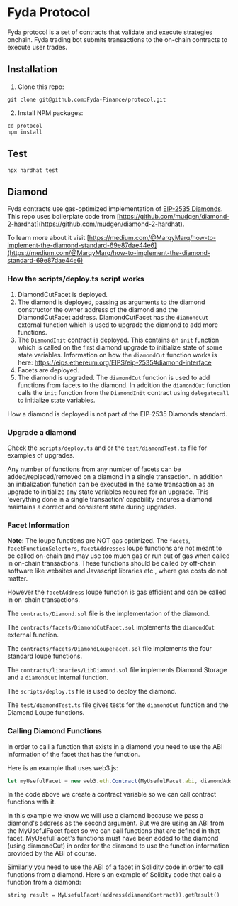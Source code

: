 # Fyda Protocol

Fyda protocol is a set of contracts that validate and execute strategies onchain. Fyda trading bot submits transactions to the on-chain contracts to execute user trades.

## Installation

1. Clone this repo:
```console
git clone git@github.com:Fyda-Finance/protocol.git
```

2. Install NPM packages:
```console
cd protocol
npm install
```

## Test

```console
npx hardhat test
```

## Diamond

Fyda contracts use gas-optimized implementation of [EIP-2535 Diamonds](https://github.com/ethereum/EIPs/issues/2535). This repo uses boilerplate code from [https://github.com/mudgen/diamond-2-hardhat](https://github.com/mudgen/diamond-2-hardhat).

To learn more about it visit [https://medium.com/@MarqyMarq/how-to-implement-the-diamond-standard-69e87dae44e6](https://medium.com/@MarqyMarq/how-to-implement-the-diamond-standard-69e87dae44e6)

### How the scripts/deploy.ts script works

1. DiamondCutFacet is deployed.
1. The diamond is deployed, passing as arguments to the diamond constructor the owner address of the diamond and the DiamondCutFacet address. DiamondCutFacet has the `diamondCut` external function which is used to upgrade the diamond to add more functions.
1. The `DiamondInit` contract is deployed. This contains an `init` function which is called on the first diamond upgrade to initialize state of some state variables. Information on how the `diamondCut` function works is here: https://eips.ethereum.org/EIPS/eip-2535#diamond-interface
1. Facets are deployed.
1. The diamond is upgraded. The `diamondCut` function is used to add functions from facets to the diamond. In addition the `diamondCut` function calls the `init` function from the `DiamondInit` contract using `delegatecall` to initialize state variables.

How a diamond is deployed is not part of the EIP-2535 Diamonds standard. 

### Upgrade a diamond

Check the `scripts/deploy.ts` and or the `test/diamondTest.ts` file for examples of upgrades.

Any number of functions from any number of facets can be added/replaced/removed on a diamond in a single transaction. In addition an initialization function can be executed in the same transaction as an upgrade to initialize any state variables required for an upgrade. This 'everything done in a single transaction' capability ensures a diamond maintains a correct and consistent state during upgrades.

### Facet Information

**Note:** The loupe functions are NOT gas optimized. The `facets`, `facetFunctionSelectors`, `facetAddresses` loupe functions are not meant to be called on-chain and may use too much gas or run out of gas when called in on-chain transactions. These functions should be called by off-chain software like websites and Javascript libraries etc., where gas costs do not matter.

However the `facetAddress` loupe function is gas efficient and can be called in on-chain transactions.

The `contracts/Diamond.sol` file is the implementation of the diamond.

The `contracts/facets/DiamondCutFacet.sol` implements the `diamondCut` external function.

The `contracts/facets/DiamondLoupeFacet.sol` file implements the four standard loupe functions.

The `contracts/libraries/LibDiamond.sol` file implements Diamond Storage and a `diamondCut` internal function.

The `scripts/deploy.ts` file is used to deploy the diamond.

The `test/diamondTest.ts` file gives tests for the `diamondCut` function and the Diamond Loupe functions.



### Calling Diamond Functions

In order to call a function that exists in a diamond you need to use the ABI information of the facet that has the function.

Here is an example that uses web3.js:

```javascript
let myUsefulFacet = new web3.eth.Contract(MyUsefulFacet.abi, diamondAddress);
```

In the code above we create a contract variable so we can call contract functions with it.

In this example we know we will use a diamond because we pass a diamond's address as the second argument. But we are using an ABI from the MyUsefulFacet facet so we can call functions that are defined in that facet. MyUsefulFacet's functions must have been added to the diamond (using diamondCut) in order for the diamond to use the function information provided by the ABI of course.

Similarly you need to use the ABI of a facet in Solidity code in order to call functions from a diamond. Here's an example of Solidity code that calls a function from a diamond:

```solidity
string result = MyUsefulFacet(address(diamondContract)).getResult()
```
